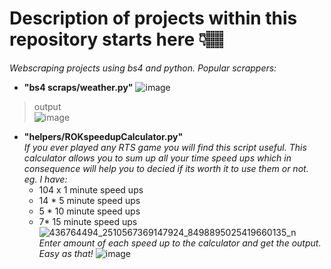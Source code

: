 # Description of projects within this repository starts here 👇🏽
_Webscraping projects using bs4 and python. Popular scrappers:_    
 - **"bs4 scraps/weather.py"**
![image](https://github.com/matiwan3/project-webscraping/assets/93386476/302023d2-546a-41a8-ac63-8bc0656a2060)

> output  
![image](https://github.com/matiwan3/project-webscraping/assets/93386476/f86bae69-02b9-4067-a5bb-ead34b10bfc4)

- **"helpers/ROKspeedupCalculator.py"**  
  _If you ever played any RTS game you will find this script useful. This calculator allows you to sum up all your time speed ups which in consequence will help you to decied if its worth it to use them or not.  
  eg. I have:_
  * 104 x 1 minute speed ups  
  * 14 * 5 minute speed ups  
  * 5 * 10 minute speed ups  
  * 7* 15 minute speed ups
![436764494_2510567369147924_8498895025419660135_n](https://github.com/matiwan3/project-scripts-scrappers/assets/93386476/f3dc69a6-dd2d-431e-bdc3-6d91e85f078d)  
_Enter amount of each speed up to the calculator and get the output. Easy as that!_
![image](https://github.com/matiwan3/project-scripts-scrappers/assets/93386476/22dd37df-1548-4b1f-9724-0dbd751eb5bf)



  
  




